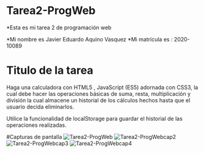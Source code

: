 # Tarea2-ProgWeb

*Esta es mi tarea 2 de programación web

*Mi nombre es Javier Eduardo Aquino Vasquez
*Mi matrícula es : 2020-10089

# Titulo de la tarea

Haga una calculadora con HTML5 , JavaScript (ES5) adornada con CSS3, la cual debe hacer las operaciones básicas de suma, resta, multiplicación y división la cual almacene un historial de los cálculos hechos hasta que el usuario decida eliminarlos.

Utilice la funcionalidad de localStorage para guardar el historial de las operaciones realizadas.

#Capturas de pantalla
![Tarea2-ProgWeb](https://user-images.githubusercontent.com/88693010/172017157-130bf538-8e91-4c9a-b611-05e51838813d.png)
![Tarea2-ProgWebcap2](https://user-images.githubusercontent.com/88693010/172017161-2aa45319-a79b-4996-afe9-c7e62b30e787.png)
![Tarea2-ProgWebcap3](https://user-images.githubusercontent.com/88693010/172017162-a4d29bfe-c391-4b5b-960f-df6b1d0eacb8.png)
![Tarea2-ProgWebcap4](https://user-images.githubusercontent.com/88693010/172017164-7980f20c-e851-4afd-ab66-9877ae9f2fc1.png)
